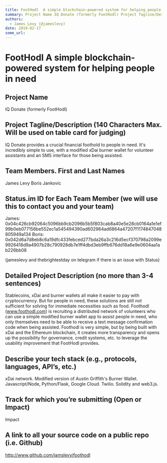 ```yaml
---
title: FootHodl  A simple blockchain-powered system for helping people in need 
summary: Project Name IQ Donate (formerly FootHodl) Project Tagline/Description (140 Characters Max. Will be used on table card for judging) IQ Donate provides a crucial financial foothold to people in need. Its incredibly simple to use, with a modified xDai burner wallet for volunteer assistants and an SMS interface for those being assisted. Team Members. First and Last Names James Levy Boris Jankovic Status.im ID for Each Team Member (we will use this to contact you and your team) James- 0x04c426cb9206
authors:
  - James Levy (@jameslevy)
date: 2019-02-17
some_url: 
---
```


# FootHodl  A simple blockchain-powered system for helping people in need 




## Project Name
IQ Donate (formerly FootHodl)

## Project Tagline/Description (140 Characters Max. Will be used on table card for judging)
IQ Donate provides a crucial financial foothold to people in need. It's incredibly simple to use, with a modified xDai burner wallet for volunteer assistants and an SMS interface for those being assisted.

## Team Members. First and Last Names
James Levy
Boris Jankovic 

## Status.im ID for Each Team Member (we will use this to contact you and your team)
James: 0x04c426cb92064c5096bb9cb2096b5b5f803cab8a40e5e28cb0164a1e1ef99b0eb077156be552ec1a545494390ad602964ad6864a47207f1174847048805949a134
Boris: 0x042d6a7d8eb8c6a19dfc433febced277bda26a3c216d5ecf370798a2099e9926418d9a4907b28c790928db7e1ff4dbd3eb9ffb676dd18a6e9e0604aa1ab226bb08

(jameslevy and thebrightestday on telegram if there is an issue with Status) 


## Detailed Project Description (no more than 3-4 sentences)

Stablecoins, xDai and burner wallets all make it easier to pay with cryptocurrency. But for people in need, these solutions are still not sufficient for solving for immediate necessities such as food. Foothodl (www.foothodl.com) is recruiting a distributed network of volunteers who can use a simple modified burner wallet app to assist people in need, who only themselves need to be able to receive a text message confirmation code when being assisted. 
Foothodl is very simple, but by being built with xDai and the Ethereum blockchain, it creates more transparency and opens up the possibility for governance, credit systems, etc. to leverage the usability improvement that FootHodl provides. 

## Describe your tech stack (e.g., protocols, languages, API’s, etc.)

xDai network. Modified version of Austin Griffith's Burner Wallet. Javascript/Node, Python/Flask, Google Cloud. Twilio.  Solidity and web3.js. 

## Track for which you’re submitting (Open or Impact)
Impact


## A link to all your source code on a public repo (i.e. Github)
http://www.github.com/jamslevy/foothodl




